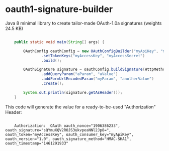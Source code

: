 # oauth1-signature-builder
Java 8 minimal library to create tailor-made OAuth-1.0a signatures (weights 24.5 KB)

```java

    public static void main(String[] args) {

		OAuthConfig oauthConfig = new OAuthConfigBuilder("myApiKey", "myApiSecret")
				.setTokenKeys("myAccessKey", "myAccessSecret")
				.build();

		OAuthSignature signature = oauthConfig.buildSignature(HttpMethod.GET, "http://serviceUrl")
				.addQueryParam("aParam", "aValue")
				.addFormUrlEncodedParam("myParam", "anotherValue")
				.create();

		System.out.println(signature.getAsHeader());
    }
```
This code will generate the value for a ready-to-be-used "Authorization" Header:

```
	
	Authorization:	OAuth oauth_nonce="1906386233", oauth_signature="sQYmuXQV2ROJS3ukvpeaNNl2Jp8=", oauth_token="myAccessKey", oauth_consumer_key="myApiKey", oauth_version="1.0", oauth_signature_method="HMAC-SHA1", oauth_timestamp="1461291933"

```

